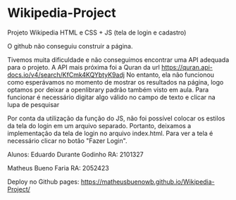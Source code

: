 # Wikipedia-Project
Projeto Wikipedia HTML e CSS + JS (tela de login e cadastro)

O github não conseguiu construir a página.

Tivemos muita dificuldade e não conseguimos encontrar uma API adequada para o projeto.
A API mais próxima foi a Quran da url https://quran.api-docs.io/v4/search/KfCmk4KQYbtyK9adj
No entanto, ela não funcionou como esperávamos no momento de mostrar os resultados na página,
logo optamos por deixar a openlibrary padrão também visto em aula. Para funcionar é necessário digitar algo válido no campo de texto e clicar na lupa de pesquisar

Por conta da utilização da função do JS, não foi possível colocar os estilos da tela do login em um arquivo separado.
Portanto, deixamos a implementação da tela de login no arquivo index.html.
Para ver a tela é necessário clicar no botão "Fazer Login".

Alunos:
Eduardo Durante Godinho RA: 2101327

Matheus Bueno Faria RA: 2052423

Deploy no Github pages: https://matheusbuenowb.github.io/Wikipedia-Project/
